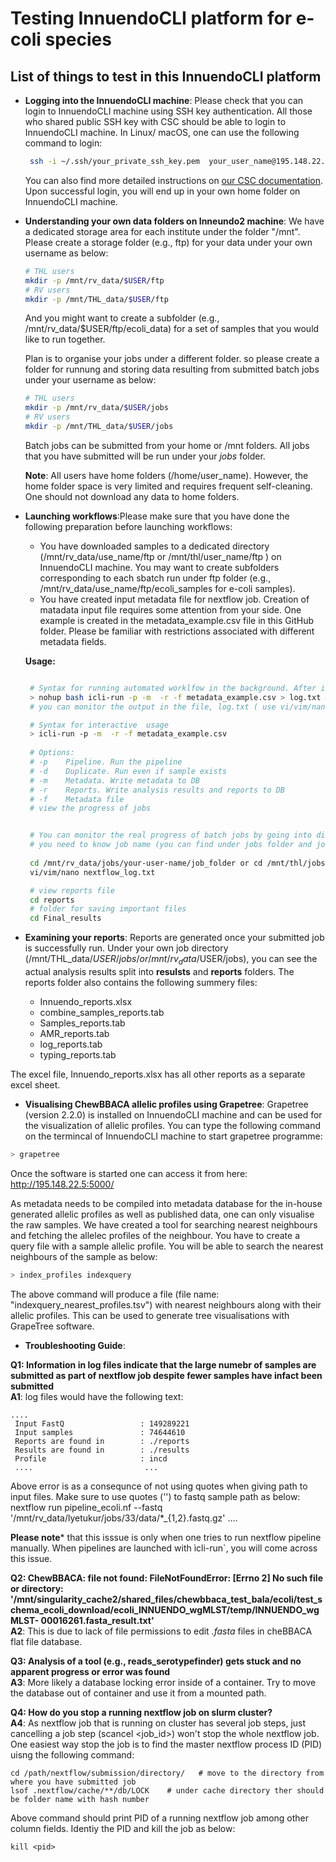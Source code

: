 
# Testing InnuendoCLI platform for e-coli species

## List of things to test in this InnuendoCLI platform 
- **Logging into the InnuendoCLI machine**:
  Please check that you can login to InnuendoCLI machine using SSH key authentication. All those who shared public SSH key with CSC should be able to login to InnuendoCLI machine. In Linux/ macOS, one can use the following command to login:
  ```bash
   ssh -i ~/.ssh/your_private_ssh_key.pem  your_user_name@195.148.22.5
  ```
  You can also find more detailed instructions on [our CSC documentation](https://docs.csc.fi/computing/connecting/). Upon successful login, you will end up in your own home folder on InnuendoCLI machine.
- **Understanding your own data folders on Inneundo2 machine**:
  We have a dedicated storage area for each institute under the folder "/mnt". Please create a storage folder (e.g., ftp) for your data under your own username as below:

   ```bash
   # THL users
   mkdir -p /mnt/rv_data/$USER/ftp 
   # RV users
   mkdir -p /mnt/THL_data/$USER/ftp
  ```
  And you might want to create a subfolder (e.g., /mnt/rv_data/$USER/ftp/ecoli_data)  for a set of samples that you would like to run together.

  Plan is to organise your jobs under a different folder. so please create a folder for runnung and storing data resulting from submitted batch jobs under your username as below:

   ``` bash
   # THL users
   mkdir -p /mnt/rv_data/$USER/jobs
   # RV users
   mkdir -p /mnt/THL_data/$USER/jobs
    ```
   Batch jobs can be submitted from your home or /mnt folders.  All jobs that you have submitted will be run under your *jobs* folder.

   **Note**: All users have home folders (/home/user_name). However, the home folder space is very limited and requires frequent self-cleaning.  One should not download any data to home folders.
 
- **Launching workflows**:Please make sure that you have done the following preparation before launching workflows:
    - You have downloaded samples to a dedicated directory (/mnt/rv_data/use_name/ftp or /mnt/thl/user_name/ftp ) on InnuendoCLI machine. You may want to create subfolders corresponding to  each sbatch run under ftp folder (e.g., /mnt/rv_data/use_name/ftp/ecoli_samples for e-coli samples).
    - You have created input metadata file for nextflow job. Creation of matadata input file requires some attention from your side. One example is created in the metadata_example.csv file in this GitHub folder. Please be familiar with restrictions associated with different metadata fields. 

   **Usage:**

  ```bash

   # Syntax for running automated worklfow in the background. After issueing the following command, please use  **contrl + c**  to get back to the linux terminal; 
   > nohup bash icli-run -p -m  -r -f metadata_example.csv > log.txt &
   # you can monitor the output in the file, log.txt ( use vi/vim/nano log.txt) to check if the job has successfully started.
  
   # Syntax for interactive  usage 
   > icli-run -p -m  -r -f metadata_example.csv
   
   # Options:
   # -p    Pipeline. Run the pipeline
   # -d    Duplicate. Run even if sample exists
   # -m    Metadata. Write metadata to DB
   # -r    Reports. Write analysis results and reports to DB
   # -f    Metadata file
   # view the progress of jobs


   # You can monitor the real progress of batch jobs by going into directory where job is running
   # you need to know job name (you can find under jobs folder and job name is your metadata file name without .csv extension) 
    
   cd /mnt/rv_data/jobs/your-user-name/job_folder or cd /mnt/thl/jobs/your-user-name/job_folder
   vi/vim/nano nextflow_log.txt

   # view reports file 
   cd reports
   # folder for saving important files
   cd Final_results

  ```
 - **Examining your reports**:
    Reports are generated once your submitted job is successfully run. Under your own job directory (/mnt/THL_data/$USER/jobs/ or /mnt/rv_data/$USER/jobs), you can see the actual analysis results split into **resulsts** and **reports** folders. The reports folder also contains the following summery files:
   - Innuendo_reports.xlsx
   - combine_samples_reports.tab
   - Samples_reports.tab
   - AMR_reports.tab
   - log_reports.tab
   - typing_reports.tab

 The excel file, Innuendo_reports.xlsx has all other reports as a separate excel sheet.

 - **Visualising ChewBBACA allelic profiles using Grapetree**:
  Grapetree (version 2.2.0) is installed on InnuendoCLI machine and can be used for the visualization of allelic profiles.  You can type the following command on the termincal of InnuendoCLI machine to start grapetree programme: 

  ```bash
  > grapetree
  ```
 Once the software is started one can access it from here: http://195.148.22.5:5000/

 As metadata needs to be compiled into metadata database for the in-house generated allelic profiles as well as published data, one can only visualise the raw samples. We have created a tool for searching nearest neighbours and fetching the allelec profiles of the neighbour. You have to create a query file with a sample allelic  profile. You will be able to search the nearest neighbours of the sample as below:

```bash
> index_profiles indexquery
```
The above command will produce a file (file name: "indexquery_nearest_profiles.tsv") with nearest neighbours along with their allelic profiles. This can be used to generate tree visualisations with GrapeTree software.

- **Troubleshooting Guide**: <br>

 **Q1: Information in log files indicate that the large numebr of samples are submitted as part of  nextflow job despite fewer samples have infact been submitted**
 <br>**A1**:  log files would have the following text: <br> 
 ```
 ....
  Input FastQ                 : 149289221 
  Input samples               : 74644610 
  Reports are found in        : ./reports 
  Results are found in        : ./results 
  Profile                     : incd 
  ....                         ...
 ```
 Above error is as a consequnce of not using quotes when giving path to input files. Make sure to use quotes ('') to fastq sample path as below:
  nextflow run pipeline_ecoli.nf --fastq '/mnt/rv_data/lyetukur/jobs/33/data/*_{1,2}.fastq.gz' ....

 **Please note*** that this isssue is only when one tries to run nextflow pipeline manually. When pipelines are launched with ìcli-run`, you will come across this issue.


 **Q2: ChewBBACA: file not found: FileNotFoundError: [Errno 2] No such file or directory: '/mnt/singularity_cache2/shared_files/chewbbaca_test_bala/ecoli/test_schema_ecoli_download/ecoli_INNUENDO_wgMLST/temp/INNUENDO_wgMLST-  00016261.fasta_result.txt'**
 <br> 
 **A2**: This is due to lack of file permissions to edit *.fasta* files in cheBBACA flat file database.

 **Q3: Analysis of a tool (e.g., reads_serotypefinder) gets stuck and no apparent progress or error was found**
<br> 
  **A3**:  More likely a database locking error inside of a container. Try to move the database out of container and use it from a mounted path.

 **Q4: How do you stop a running nextflow job on slurm cluster?**
<br> **A4**: As nextflow job that is running on cluster has several job steps, just cancelling a job step (scancel <job_id>) won't stop the whole nextflow job. One easiest way stop the job is to find the master nextflow process ID (PID) uisng  the following command:

 ```
 cd /path/nextflow/submission/directory/   # move to the directory from where you have submitted job
 lsof .nextflow/cache/**/db/LOCK    # under cache directory ther should be folder name with hash number
 ```
 Above command should print  PID  of a running nextflow job among other column fields. Identiy the PID and kill the job as below:
 ```
 kill <pid>
 ```

